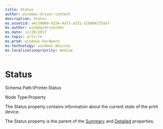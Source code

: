```yaml
---
title: Status
author: windows-driver-content
description: Status
ms.assetid: a4c39069-4324-4af3-a331-31b684275a57
ms.author: windowsdriverdev
ms.date: 11/28/2017
ms.topic: article
ms.prod: windows-hardware
ms.technology: windows-devices
ms.localizationpriority: medium
---
```


# Status


Schema Path:\\Printer.Status

Node Type:Property

The Status property contains information about the current state of the print device.

The Status property is the parent of the [Summary](summary.md) and [Detailed](detailed.md) properties.

 

 




